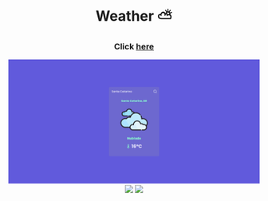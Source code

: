 <h1 align="center">Weather ⛅</h1>
   
<h3 align="center">Click <a href="https://projects-gustavo.github.io/weather/">here</a></h3>   
<img src="./public/img/weather.jpg">
<div align="center">
    <img src="https://img.shields.io/badge/React-20232A?style=for-the-badge&logo=react&logoColor=61DAFB" />
    <img src="https://img.shields.io/badge/Tailwind_CSS-38B2AC?style=for-the-badge&logo=tailwind-css&logoColor=white" />
</div>
